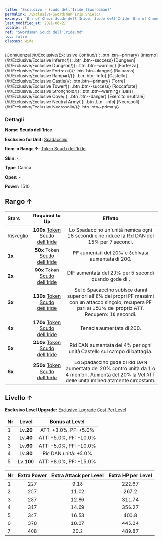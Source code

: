 ```yaml
---
title: "Esclusivo - Scudo dell'Iride (Swordsman)"
permalink: /Exclusive/Swordsman Iris Shield/
excerpt: "Era of Chaos Scudo dell'Iride. Scudo dell'Iride. Era of Chaos Esclusivo Scudo dell'Iride. Spadaccino Esclusivo."
last_modified_at: 2021-06-22
locale: it
ref: "Swordsman Scudo dell'Iride.md"
toc: false
classes: wide
---
```

 [Confluenza](/it/Exclusive/Exclusive Conflux/){: .btn .btn--primary} [Inferno](/it/Exclusive/Exclusive Inferno/){: .btn .btn--success} [Dungeon](/it/Exclusive/Exclusive Dungeon/){: .btn .btn--warning} [Fortezza](/it/Exclusive/Exclusive Fortress/){: .btn .btn--danger} [Baluardo](/it/Exclusive/Exclusive Rampart/){: .btn .btn--info} [Castello](/it/Exclusive/Exclusive Castle/){: .btn .btn--primary} [Torre](/it/Exclusive/Exclusive Tower/){: .btn .btn--success} [Roccaforte](/it/Exclusive/Exclusive Stronghold/){: .btn .btn--warning} [Baia](/it/Exclusive/Exclusive Cove/){: .btn .btn--danger} [Esercito neutrale](/it/Exclusive/Exclusive Neutral Army/){: .btn .btn--info} [Necropoli](/it/Exclusive/Exclusive Necropolis/){: .btn .btn--primary} 

### Dettagli
 **Nome: Scudo dell'Iride** 

 **Esclusivo for Unit:** [Spadaccino](/it/units/Swordsman/) 

 **Item to Rango ↑:** [Token Scudo dell'Iride](/ItemsIT/con_913/)

 **Skin:** -

 **Type:** Carica

 **Open:** -

 **Power:** 1510

## Rango ↑

  |     Stars    |  Required to Up | Effetto |
  |:-------------|:---------------:|:---------------:|
  |  Risveglio  | **100x** [Token Scudo dell'Iride](/ItemsIT/con_913/) | <Assalto con scudo> Lo Spadaccino <rallenta> un'unità nemica ogni 18 secondi e ne riduce la Rid DAN del 15% per 7 secondi. |
  | **1x** <i class="fas fa-star"/> | **50x** [Token Scudo dell'Iride](/ItemsIT/con_913/) | PF aumentati del 20% e Schivata aumentata di 200. |
  | **2x** <i class="fas fa-star"/> | **90x** [Token Scudo dell'Iride](/ItemsIT/con_913/) | DIF aumentata del 20% per 5 secondi quando gode di <Morale alto>. |
  | **3x** <i class="fas fa-star"/> | **130x** [Token Scudo dell'Iride](/ItemsIT/con_913/) | <Ripresa> Se lo Spadaccino subisce danni superiori all'8% dei propri PF massimi con un attacco singolo, recupera PF pari al 150% del proprio ATT. Recupero: 10 secondi. |
  | **4x** <i class="fas fa-star"/> | **170x** [Token Scudo dell'Iride](/ItemsIT/con_913/) | Tenacia aumentata di 200. |
  | **5x** <i class="fas fa-star"/> | **210x** [Token Scudo dell'Iride](/ItemsIT/con_913/) | Rid DAN aumentata del 4% per ogni unità Castello sul campo di battaglia. |
  | **6x** <i class="fas fa-star"/> | **250x** [Token Scudo dell'Iride](/ItemsIT/con_913/) | <Cacciatore di Draghi> Lo Spadaccino gode di Rid DAN aumentata del 20% contro unità da 1 o 4 membri. Aumenta del 20% la Vel ATT delle unità immediatamente circostanti. |


## Livello ↑
 **Esclusivo Level Upgrade:** [Exclusive Upgrade Cost Per Level](/Exclusive/ExclusiveUpgradeCostPerLevel/)

  |  Nr  |   Level  | Bonus at Level |
  |:-----|:--------:|:--------------:|
  | 1 | Lv.**20** | ATT: +3.0%, PF: +5.0% |
  | 2 | Lv.**40** | ATT: +5.0%, PF: +10.0% |
  | 3 | Lv.**60** | ATT: +5.0%, PF: +10.0% |
  | 4 | Lv.**80** | Rid DAN unità: +5.0% |
  | 5 | Lv.**100** | ATT: +8.0%, PF: +15.0% |


  |  Nr  |  Extra Power | Extra Attack per Level | Extra HP per Level |
  |:-----|:--------:|:--------:|:--------:|
  | 1 | 227 | 9.18 | 222.67 |
  | 2 | 257 | 11.02 | 267.2 |
  | 3 | 287 | 12.86 | 311.74 |
  | 4 | 317 | 14.69 | 356.27 |
  | 5 | 347 | 16.53 | 400.8 |
  | 6 | 378 | 18.37 | 445.34 |
  | 7 | 408 | 20.2 | 489.87 |


